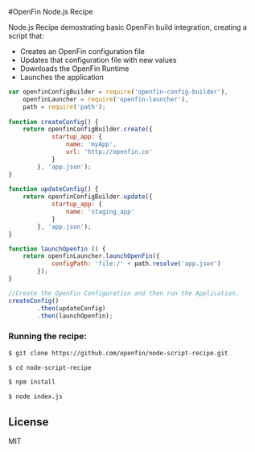 #OpenFin Node.js Recipe

Node.js Recipe demostrating basic OpenFin build integration, creating a script that: 

* Creates an OpenFin configuration file
* Updates that configuration file with new values
* Downloads the OpenFin Runtime
* Launches the application

```js
var openfinConfigBuilder = require('openfin-config-builder'),
    openfinLauncher = require('openfin-launcher'),
    path = require('path');
 
function createConfig() {
    return openfinConfigBuilder.create({
            startup_app: {
                name: 'myApp',
                url: 'http://openfin.co'
            }
        }, 'app.json');
}
 
function updateConfig() {
    return openfinConfigBuilder.update({
            startup_app: {
                name: 'staging_app'
            }
        }, 'app.json');
}

function launchOpenfin () {
    return openfinLauncher.launchOpenFin({
            configPath: 'file:/' + path.resolve('app.json')
        });
}

//Create the OpenFin Configuration and then run the Application.
createConfig()
        .then(updateConfig)
        .then(launchOpenfin);
```

### Running the recipe:

```sh
$ git clone https://github.com/openfin/node-script-recipe.git

$ cd node-script-recipe

$ npm install

$ node index.js
```
## License

MIT